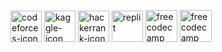 <a href="https://codeforces.com/profile/Nanderson" target='_blank'><img src="https://i.ibb.co/HVW1BPH/codeforces.png" alt="codeforces-icon" border="0" width=50 height=50></a> 
<a href="https://www.kaggle.com/nandersonrodrigues" target='_blank'><img src="https://i.ibb.co/bv9fhN6/kaggle.png" alt="kaggle-icon" border="0" width=50 height=50></a> 
<a href="https://www.hackerrank.com/nandersondsr" target='_blank'><img src="https://i.ibb.co/dtynpCv/hakcerank.png" alt="hackerrank-icon" border="0" width=50 height=50 ></a>
<a href="https://www.hackerrank.com/nandersondsr" target='_blank'><img src="https://i.ibb.co/8gj7zhf/replit.png" alt="replit" border="0" width=50 height=50></a>
<a href="https://www.freecodecamp.org/nanderson-rodrigues" target='_blank'><img src="https://i.ibb.co/ZJGjLR9/freecodecamp.jpg" alt="freecodecamp" border="0" width=51 height=51></a>
<a href="https://pt.khanacademy.org/profile/nandersondsr/" target='_blank'><img src="https://i.ibb.co/Wsjhkr9/khanacademy.png" alt="freecodecamp" border="0" width=51 height=51></a>

<!--
**nandersonrodrigues/nandersonrodrigues** is a ✨ _special_ ✨ repository because its `README.md` (this file) appears on your GitHub profile.

Here are some ideas to get you started:

- 🔭 I’m currently working on ...
- 🌱 I’m currently learning ...
- 👯 I’m looking to collaborate on ...
- 🤔 I’m looking for help with ...
- 💬 Ask me about ...
- 📫 How to reach me: ...
- 😄 Pronouns: ...
- ⚡ Fun fact: ...
-->
